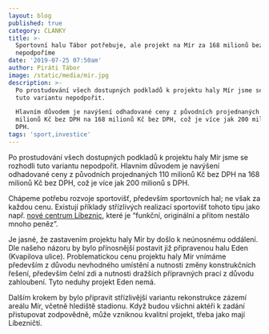 ```yaml
---
layout: blog
published: true
category: CLANKY
title: >-
  Sportovní halu Tábor potřebuje, ale projekt na Mír za 168 milionů bez DPH
  nepodpoříme
date: '2019-07-25 07:50am'
author: Piráti Tábor
image: /static/media/mir.jpg
description: >-
  Po prostudování všech dostupných podkladů k projektu haly Mír jsme se rozhodli
  tuto variantu nepodpořit.

  Hlavním důvodem je navýšení odhadované ceny z původních projednaných 110
  milionů Kč bez DPH na 168 milionů Kč bez DPH, což je více jak 200 milionů s
  DPH. 
tags: 'sport,investice'
---
```

Po prostudování všech dostupných podkladů k projektu haly Mír jsme se rozhodli tuto variantu nepodpořit. 
Hlavním důvodem je navýšení odhadované ceny z původních projednaných 110 milionů Kč bez DPH na 168 milionů Kč bez DPH, což je více jak 200 milionů s DPH. 

Chápeme potřebu rozvoje sportovišť, především sportovních hal; ne však za každou cenu. 
Existují příklady střízlivých realizací sportovišť tohoto tipu jako např. [nové centrum Líbeznic](http://chrudimskenoviny.cz/kategorie/z-medii/vitezny-gol-architektu-nove-centrum-libeznic-je-funkcni-originalni-pritom-nestalo-), které je “funkční, originální a přitom nestálo mnoho peněz”.

Je jasné, že zastavením projektu haly Mír by došlo k neúnosnému oddálení.
Dle našeho názoru by bylo přínosnější postavit již připravenou halu Eden (Kvapilova ulice). 
Problematickou cenu projektu haly Mír vnímáme především z důvodu nevhodného umístění a nutnosti změny konstrukčních řešení, především čelní zdi a nutnosti dražších přípravných prací z důvodu zahloubení.
Tyto neduhy projekt Eden nemá.

Dalším krokem by bylo připravit střízlivější variantu rekonstrukce zázemí areálu Mír, včetně hlediště stadionu. Když budou všichni aktéři k zadání přistupovat zodpovědně, může vzniknou kvalitní projekt, třeba jako mají Líbezničtí.
